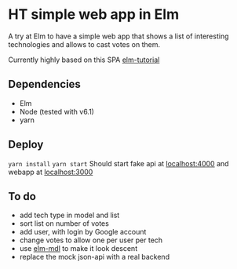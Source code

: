 # HT simple web app in Elm
A try at Elm to have a simple web app that shows a list of interesting technologies
and allows to cast votes on them.

Currently highly based on this SPA [elm-tutorial](https://www.elm-tutorial.org)

## Dependencies
- Elm
- Node (tested with v6.1)
- yarn

## Deploy
``yarn install``
``yarn start``
Should start fake api at [localhost:4000](http://localhost:4000) and webapp at [localhost:3000](http://localhost:3000)

## To do
- add tech type in model and list
- sort list on number of votes
- add user, with login by Google account
- change votes to allow one per user per tech
- use [elm-mdl](https://github.com/debois/elm-mdl) to make it look descent
- replace the mock json-api with a real backend
